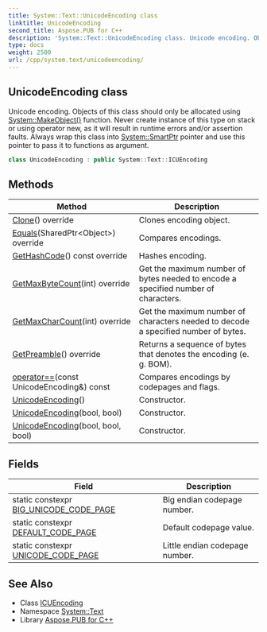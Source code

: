 ```yaml
---
title: System::Text::UnicodeEncoding class
linktitle: UnicodeEncoding
second_title: Aspose.PUB for C++
description: 'System::Text::UnicodeEncoding class. Unicode encoding. Objects of this class should only be allocated using System::MakeObject() function. Never create instance of this type on stack or using operator new, as it will result in runtime errors and/or assertion faults. Always wrap this class into System::SmartPtr pointer and use this pointer to pass it to functions as argument in C++.'
type: docs
weight: 2500
url: /cpp/system.text/unicodeencoding/
---
```

## UnicodeEncoding class


Unicode encoding. Objects of this class should only be allocated using [System::MakeObject()](../../system/makeobject/) function. Never create instance of this type on stack or using operator new, as it will result in runtime errors and/or assertion faults. Always wrap this class into [System::SmartPtr](../../system/smartptr/) pointer and use this pointer to pass it to functions as argument.

```cpp
class UnicodeEncoding : public System::Text::ICUEncoding
```

## Methods

| Method | Description |
| --- | --- |
| [Clone](./clone/)() override | Clones encoding object. |
| [Equals](./equals/)(SharedPtr\<Object\>) override | Compares encodings. |
| [GetHashCode](./gethashcode/)() const override | Hashes encoding. |
| [GetMaxByteCount](./getmaxbytecount/)(int) override | Get the maximum number of bytes needed to encode a specified number of characters. |
| [GetMaxCharCount](./getmaxcharcount/)(int) override | Get the maximum number of characters needed to decode a specified number of bytes. |
| [GetPreamble](./getpreamble/)() override | Returns a sequence of bytes that denotes the encoding (e. g. BOM). |
| [operator==](./operator==/)(const UnicodeEncoding\&) const | Compares encodings by codepages and flags. |
| [UnicodeEncoding](./unicodeencoding/)() | Constructor. |
| [UnicodeEncoding](./unicodeencoding/)(bool, bool) | Constructor. |
| [UnicodeEncoding](./unicodeencoding/)(bool, bool, bool) | Constructor. |
## Fields

| Field | Description |
| --- | --- |
| static constexpr [BIG_UNICODE_CODE_PAGE](./big_unicode_code_page/) | Big endian codepage number. |
| static constexpr [DEFAULT_CODE_PAGE](../encoding/default_code_page/) | Default codepage value. |
| static constexpr [UNICODE_CODE_PAGE](./unicode_code_page/) | Little endian codepage number. |
## See Also

* Class [ICUEncoding](../icuencoding/)
* Namespace [System::Text](../)
* Library [Aspose.PUB for C++](../../)
